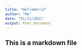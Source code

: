 ```yaml
---
title: "HelloWorld"
author: "Me"
date: "01/11/2021"
output: html_document
---
```



## This is a markdown file
